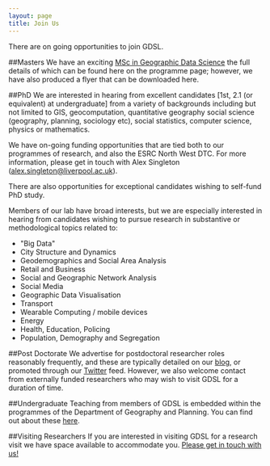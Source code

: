 ```yaml
---
layout: page
title: Join Us
---
```


There are on going opportunities to join GDSL.

##Masters
We have an exciting [MSc in Geographic Data Science](https://www.liv.ac.uk/study/postgraduate/taught/geographic-data-science-msc/overview/) the full details of which can be found here on the programme page; however, we have also produced a flyer that can be downloaded here.

##PhD
We are interested in hearing from excellent candidates [1st, 2.1 (or equivalent) at undergraduate] from a variety of backgrounds including but not limited to GIS, geocomputation, quantitative geography social science (geography, planning, sociology etc), social statistics, computer science, physics or mathematics.

We have on-going funding opportunities that are tied both to our programmes of research, and also the ESRC North West DTC. For more information, please get in touch with Alex Singleton ([alex.singleton@liverpool.ac.uk](alex.singleton@liverpool.ac.uk)).

There are also opportunities for exceptional candidates wishing to self-fund PhD study.

Members of our lab have broad interests, but we are especially interested in hearing from candidates wishing to pursue research in substantive or methodological topics related to:

* "Big Data"
* City Structure and Dynamics
* Geodemographics and Social Area Analysis
* Retail and Business
* Social and Geographic Network Analysis
* Social Media
* Geographic Data Visualisation
* Transport
* Wearable Computing / mobile devices
* Energy
* Health, Education, Policing
* Population, Demography and Segregation

##Post Doctorate
We advertise for postdoctoral researcher roles reasonably frequently, and these are typically detailed on our [blog](http://www.geographicdatascience.org), or promoted through our [Twitter](https://twitter.com/geodatascience) feed. However, we also welcome contact from externally funded researchers who may wish to visit GDSL for a duration of time.

##Undergraduate
Teaching from members of GDSL is embedded within the programmes of the Department of Geography and Planning. You can find out about these [here](http://www.liv.ac.uk/geography-and-planning/).

##Visiting Researchers
If you are interested in visiting GDSL for a research visit we have space available to accommodate you. [Please get in touch with us!](mailto:alex.singleton@liverpool.ac.uk)


